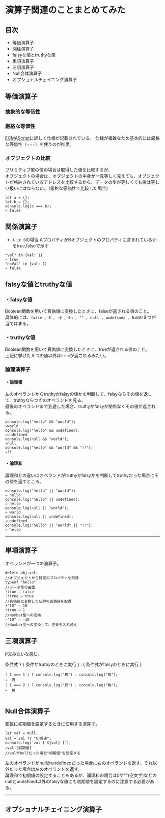 # 演算子関連のことまとめてみた

## 目次
- 等価演算子
- 関係演算子
- falsyな値とtruthyな値
- 単項演算子
- 三項演算子
- Null合体演算子
- オプショナルチェイニング演算子


## 等価演算子
### 抽象的な等価性
### 厳格な等価性
[ECMAScript](https://262.ecma-international.org/5.1/#sec-11.9.3)に詳しく仕様が記載されている。
仕様が複雑なため基本的には厳格な等価性（===）を使うのが推奨。
### オブジェクトの比較
プリミティブ型の値の場合は取得した値を比較するが、  
オブジェクトの場合は、オブジェクトの中身が一見等しく見えても、オブジェクトが格納されているアドレスを比較するから、データの型が等しくても値は等しい扱いにはならない。（厳格な等価性で比較した場合）
```
let a = {};
let b = {};
console.log(a === b);
⇒ false
```

## 関係演算子
- ` A in B `の場合
AプロパティがBオブジェクトのプロパティに含まれているかをtrue,falseで示す
```
"val" in {val: 1}
⇒ true
"noVal" in {val: 1}
⇒ false
```

## falsyな値とtruthyな値
### ・falsyな値
Boolean関数を用いて真偽値に変換したときに、falseが返される値のこと。  
具体的には、`false , 0 , -0 , 0n , "" , null , undefined , NaN`の８つが当てはまる。
### ・truthyな値
Boolean関数を用いて真偽値に変換したときに、trueが返される値のこと。  
上記に挙げた８つの値以外は`true`が返されるみたい。
### 論理演算子
#### ・論理積
左のオペランドからtruthyかfalsyの値かを判断して、falsyならその値を返して、truthyならつぎのオペランドを見る。  
最後のオペランドまで到達した場合、truthyかfalsyか関係なくその値が返される。  
```
console.log("hello" && "world");
⇒world
console.log("hello" && undefined);
⇒undefined
console.log(null && "world");
⇒null
console.log("hello" && "world" && "!!");
⇒!!
```
#### ・論理和
論理和との違いはオペランドがtruthyかfalsyかを判断してtruthyだった場合にその値を返すところ。
```
console.log("hello" || "world");
⇒ hello
console.log("hello" || undefined);
⇒ hello
console.log(null || "world");
⇒ world
console.log(null || undefined);
⇒undefined
console.log("hello" || "world" || "!!");
⇒ hello
```
---
## 単項演算子
オペランドが一つの演算子。
```
delete obj.val;
//オブジェクトから特定のプロパティを削除
typeof "hello"
//データ型の確認
!true ⇒ false
!!true ⇒ true
//真偽値に変換して反対の真偽値を取得
+"10" ⇒ 10
+true ⇒ 1
//Number型への変換
-"10" ⇒ -10
//Number型への変換して、正負を入れ替え
```
## 三項演算子
if文みたいな感じ。  
  
条件式 ? { 条件がtruthyのときに実行 } : { 条件式がfalsyのときに実行 }  
```
( 1 === 1 ) ? console.log("真") : console.log("偽");
⇒  真
( 1 === 2 ) ? console.log("真") : console.log("偽");
⇒  偽
```
---
## Null合体演算子
変数に初期値を設定するときに使用する演算子。
```
let val = null;
val = val ?? "初期値";
console.log(`val [ ${val} ]`);
⇒val [初期値]
//valがnullだった場合"初期値"を設定する
```
左のオペランドがnullかundefinedだった場合に右のオペランドを返す。それ以外だった場合は左のオペランドを返す。  
論理和で初期値の設定することもあるが、論理和の場合は0や""(空文字)などのnullとundefined以外のfalsyな値にも初期値を設定するのに注意する必要がある。

---
## オプショナルチェイニング演算子

